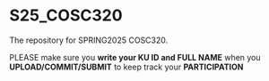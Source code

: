 # S25_COSC320 #

The repository for SPRING2025 COSC320. <br/>

PLEASE make sure you **write your KU ID and FULL NAME** when you **UPLOAD/COMMIT/SUBMIT** to keep track your **PARTICIPATION**
